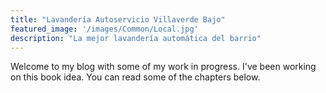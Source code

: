 ```yaml
---
title: "Lavandería Autoservicio Villaverde Bajo"
featured_image: '/images/Common/Local.jpg'
description: "La mejor lavandería automática del barrio"
---
```

Welcome to my blog with some of my work in progress. I've been working on this book idea. You can read some of the chapters below.
